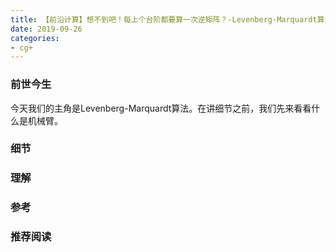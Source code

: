 ```yaml
---
title: 【前沿计算】想不到吧！每上个台阶都要算一次逆矩阵？-Levenberg-Marquardt算法
date: 2019-09-26 
categories: 
- cg+
---
```

<!-- more -->
### 前世今生
今天我们的主角是Levenberg-Marquardt算法。在讲细节之前，我们先来看看什么是机械臂。
### 细节
### 理解
### 参考
### 推荐阅读